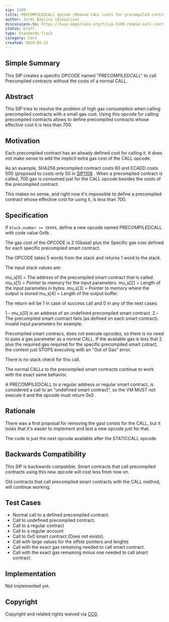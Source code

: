 ```yaml
---
sip: 1109
title: PRECOMPILEDCALL opcode (Remove CALL costs for precompiled contracts)
author: Jordi Baylina (@jbaylina)
discussions-to: https://susy-magicians.org/t/sip-1109-remove-call-costs-for-precompiled-contracts/447
status: Draft
type: Standards Track
category: Core
created: 2018-05-22
---
```


## Simple Summary

This SIP creates a specific OPCODE named "PRECOMPILEDCALL" to call Precompiled contracts without the costs of a normal CALL.

## Abstract

This SIP tries to resolve the problem of high gas consumption when calling precompiled contracts with a small gas cost. Using this opcode for calling precompiled contracts allows to define precompiled contracts whose effective cost it is less than 700.

## Motivation

Each precompiled contract has an already defined cost for calling it. It does not make sense to add the implicit extra gas cost of the CALL opcode.

As an example, SHA256 precompiled contract costs 60 and ECADD costs 500 (proposed to costs only 50 in [SIP1108](https://github.com/susytech/SIPs/pull/1108) . When a precompiled contract is called, 700 gas is consumed just for the CALL opcode besides the costs of the precompiled contract.

This makes no sense, and right now it's impossible to define a precompiled contract whose effective cost for using it, is less than 700.

## Specification

If `block.number >= XXXXX`, define a new opcode named PRECOMPILEDCALL with code value 0xfb .

The gas cost of the OPCODE is 2 (Gbase) plus the Specific gas cost defined for each specific precompiled smart contract.

The OPCODE takes 5 words from the stack and returns 1 word to the stack.

The input stack values are:

mu_s[0] = The address of the precompiled smart contract that is called.
mu_s[1] = Pointer to memory for the input parameters.
mu_s[2] = Length of the input parametes in bytes.
mu_s[3] = Pointer to memory where the output is stored
mu_s[4] = Length of the output buffer.


The return will be 1 in case of success call and 0 in any of the next cases:

1.- mu_s[0] is an address of an undefined precompiled smart contract.
2.- The precompiled smart contract fails (as defined on each smart contract). Invalid input parameters for example.

Precompiled smart contracs, does not execute opcodes, so there is no need to pass a gas parameter as a normal CALL.  If the available gas is less that 2 plus the required gas required for the specific precompiled smart cotract, the context just STOPS executing with an "Out of Gas" error.

There is no stack check for this call.

The normal CALLs to the precompiled smart contracts continue to work with the exact same behavior.

A PRECOMPILEDCALL to a regular address or regular smart contract, is considered a call to an "undefined smart contract", so the VM MUST not execute it and the opcode must return 0x0 .


## Rationale

There was a first proposal for removing the gast consts for the CALL, but it looks that it's easier to implement and test a new opcode just for that.

The code is just the next opcode available after the STATICCALL opcode.

## Backwards Compatibility

This SIP is backwards compatible.  Smart contracts that call precompiled contracts using this new opcode will cost less from now on.

Old contracts that call precompiled smart contracts with the CALL method, will continue working.

## Test Cases

- Normal call to a defined precompiled contract.
- Call to undefined precompiled contract.
- Call to a regular contract
- Call to a regular account
- Call to 0x0 smart contract (Does not exists).
- Call with large values for the offste pointers and lenghts
- Call with the exact gas remaining needed to call smart contract.
- Call with the exact gas remaining minus one needed to call smart contract.

## Implementation

Not implemented yet.

## Copyright
Copyright and related rights waived via [CC0](https://creativecommons.org/publicdomain/zero/1.0/).
